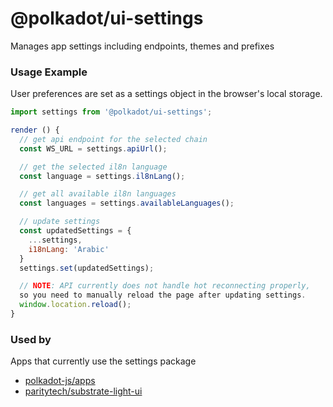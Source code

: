# @polkadot/ui-settings

Manages app settings including endpoints, themes and prefixes

### Usage Example

User preferences are set as a settings object in the browser's local storage.

```js
import settings from '@polkadot/ui-settings';

render () {
  // get api endpoint for the selected chain
  const WS_URL = settings.apiUrl();

  // get the selected il8n language
  const language = settings.il8nLang();

  // get all available il8n languages
  const languages = settings.availableLanguages();

  // update settings
  const updatedSettings = {
    ...settings,
    i18nLang: 'Arabic'
  }
  settings.set(updatedSettings);

  // NOTE: API currently does not handle hot reconnecting properly,
  so you need to manually reload the page after updating settings.
  window.location.reload();
}
```

### Used by

Apps that currently use the settings package

* [polkadot-js/apps](https://www.github.com/polkadot-js/apps)
* [paritytech/substrate-light-ui](https://github.com/paritytech/substrate-light-ui)
